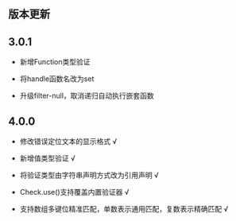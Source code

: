 ## 版本更新

## 3.0.1

* 新增Function类型验证

* 将handle函数名改为set

* 升级filter-null，取消递归自动执行嵌套函数

## 4.0.0

* 修改错误定位文本的显示格式 √ 

* 新增值类型验证 √

* 将验证类型由字符串声明方式改为引用声明 √

* Check.use()支持覆盖内置验证器 √

* 支持数组多键位精准匹配，单数表示通用匹配，复数表示精确匹配 √

<!-- * 新增Check.schema()验证表达式预检，帮助提前发现语法错误 × -->

<!-- * schema新增宽松模式loose()方法 × -->

<!-- * schema新增严格模式strict()方法 × -->
